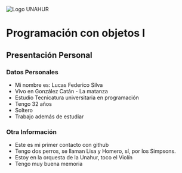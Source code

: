 ![Logo UNAHUR](./UNAHUR.png)

# Programación con objetos I
## Presentación Personal

### Datos Personales
- Mi nombre es: Lucas Federico Silva
- Vivo en González Catán - La matanza
- Estudio Tecnicatura universitaria en programación
- Tengo 32 años
- Soltero
- Trabajo además de estudiar


### Otra Información
- Este es mi primer contacto con github
- Tengo dos perros, se llaman Lisa y Homero, sí, por los Simpsons.
- Estoy en la orquesta de la Unahur, toco el Violín
- Tengo muy buena memoria
